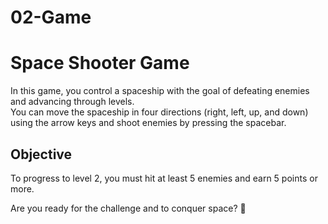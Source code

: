# 02-Game

# Space Shooter Game

In this game, you control a spaceship with the goal of defeating enemies and advancing through levels.  
You can move the spaceship in four directions (right, left, up, and down) using the arrow keys and shoot enemies by pressing the spacebar.

## Objective
To progress to level 2, you must hit at least 5 enemies and earn 5 points or more.

Are you ready for the challenge and to conquer space? 🚀
